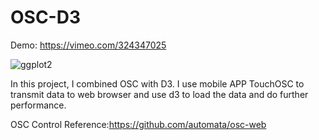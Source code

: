 # OSC-D3
Demo: https://vimeo.com/324347025

![ggplot2](OSC.gif)


In this project, I combined OSC with D3. I use mobile APP TouchOSC to transmit data to web browser and use d3 to load the data and do further performance.

OSC Control Reference:https://github.com/automata/osc-web

